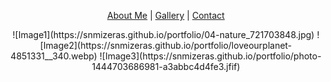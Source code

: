 <p align="center">
  <a href="#">About Me</a> |
  <a href="#">Gallery</a> |
  <a href="#">Contact</a>
</p>


<p align="center">
![Image1](https://snmizeras.github.io/portfolio/04-nature_721703848.jpg) ![Image2](https://snmizeras.github.io/portfolio/loveourplanet-4851331__340.webp) ![Image3](https://snmizeras.github.io/portfolio/photo-1444703686981-a3abbc4d4fe3.jfif)
</p>


